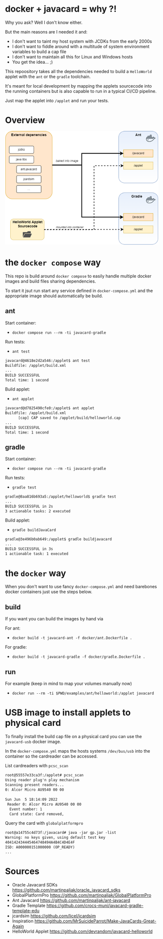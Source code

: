 # docker + javacard = why ?!

Why you ask? Well I don't know either.

But the main reasons are I needed it and:
* I don't want to taint my host system with JCDKs from the early 2000s
* I don't want to fiddle around with a multitude of system environment variables to build a cap file
* I don't want to maintain all this for Linux and Windows hosts
* You get the idea... ;)



This repoository takes all the dependencies needed to build a `HelloWorld` applet
with the `ant` or the `gradle` toolchain.

It's meant for local development by mapping the applets sourcecode into the
running containers but is also capable to run in a typical CI/CD pipeline.

Just map the applet into `/applet` and run your tests.


# Overview

![docker container overview](.github/docker-overview.png)



# the `docker compose` way

This repo is build around `docker compose` to easily handle multiple docker images and build files sharing dependencies.

To start it jsut run start any service defined in `docker-compose.yml` and 
the appropriate image should automatically be build.

## ant

Start container:
* `docker compose run --rm -ti javacard-gradle`

Run tests:
* `ant test`

```
javacard@4618e2d2a546:/applet$ ant test
Buildfile: /applet/build.xml
...
BUILD SUCCESSFUL
Total time: 1 second
```
Build applet:
* `ant applet`

```
javacard@d7825490cfe0:/applet$ ant applet
Buildfile: /applet/build.xml
      [cap] CAP saved to /applet/build/helloworld.cap
...
BUILD SUCCESSFUL
Total time: 1 second
```

## gradle 

Start container:
* `docker compose run --rm -ti javacard-gradle`

Run tests:
* `gradle test`

```
gradle@8aa816b693a5:/applet/helloworld$ gradle test
...
BUILD SUCCESSFUL in 2s
3 actionable tasks: 2 executed
```
Build applet:
* `gradle buildJavaCard`

```
gradle@3e496b0ab649:/applet$ gradle buildjavacard
...
BUILD SUCCESSFUL in 3s
1 actionable task: 1 executed
```


# the `docker` way

When you don't want to use fancy `docker-compose.yml` and need barebones docker containers just use the steps below.

## build
If you want you can build the images by hand via

For ant:
* `docker build -t javacard-ant -f docker/ant.Dockerfile .`

For gradle:
* `docker build -t javacard-gradle -f docker/gradle.Dockerfile .`

## run

For example (keep in mind to map your volumes manually now)
* `docker run --rm -ti $PWD/examples/ant/helloworld:/applet javacard`


# USB image to install applets to physical card

To finally install the build cap file on a physical card 
you can use the `javacard-usb` docker image.

In the `docker-compose.yml` maps the hosts systems `/dev/bus/usb`
into the container so the cardreader can be accessed.



List cardreaders with `pcsc_scan`
```
root@55557e33ca3f:/applet# pcsc_scan 
Using reader plug'n play mechanism
Scanning present readers...
0: Alcor Micro AU9540 00 00
 
Sun Jun  5 18:14:09 2022
 Reader 0: Alcor Micro AU9540 00 00
  Event number: 1
  Card state: Card removed, 
```


Query the card with `globalplatformpro`
```
root@a14755c4d73f:/javacard# java -jar gp.jar -list
Warning: no keys given, using default test key 404142434445464748494A4B4C4D4E4F
ISD: A000000151000000 (OP_READY)
...
```

# Sources

* Oracle Javacard SDKs  https://github.com/martinpaljak/oracle_javacard_sdks
* GlobalPlatformPro https://github.com/martinpaljak/GlobalPlatformPro
* Ant Javacard https://github.com/martinpaljak/ant-javacard
* Gradle Template https://github.com/crocs-muni/javacard-gradle-template-edu
* jcardsim https://github.com/licel/jcardsim
* Inspiration https://github.com/MrSuicideParrot/Make-JavaCards-Great-Again
* HelloWorld Applet https://github.com/devrandom/javacard-helloworld
